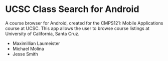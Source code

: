 UCSC Class Search for Android
=============

A course browser for Android, created for the CMPS121: Mobile Applications course at UCSC. This app allows the user to browse course listings at University of California, Santa Cruz.

* Maximillian Laumeister
* Michael Molina
* Jesse Smith
